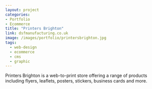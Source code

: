 ```yaml
---
layout: project
categories:
- Portfolio
- Ecommerce
title: "Printers Brighton"
link: dsfmanufacturing.co.uk
image: /images/portfolio/printersbrighton.jpg
tags:
  - web-design
  - ecommerce
  - cms
  - graphic
---
```


Printers Brighton is a web-to-print store offering a range of products including flyers, leaflets, posters, stickers, business cards and more.